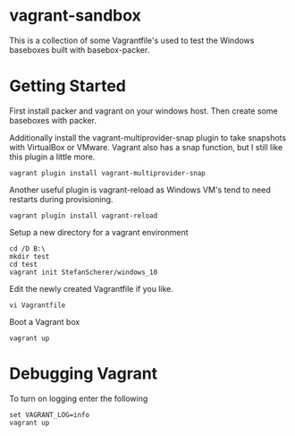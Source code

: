 vagrant-sandbox
===============

This is a collection of some Vagrantfile's used to test the Windows baseboxes
built with basebox-packer.

Getting Started
===============

First install packer and vagrant on your windows host.
Then create some baseboxes with packer.

Additionally install the vagrant-multiprovider-snap plugin to take snapshots with VirtualBox or VMware. Vagrant also has a snap function, but I still like this plugin a little more.

    vagrant plugin install vagrant-multiprovider-snap

Another useful plugin is vagrant-reload as Windows VM's tend to need restarts during provisioning.

    vagrant plugin install vagrant-reload

Setup a new directory for a vagrant environment

    cd /D B:\
    mkdir test
    cd test
    vagrant init StefanScherer/windows_10

Edit the newly created Vagrantfile if you like.

    vi Vagrantfile

Boot a Vagrant box

    vagrant up

Debugging Vagrant
=================

To turn on logging enter the following

```
set VAGRANT_LOG=info
vagrant up
```

